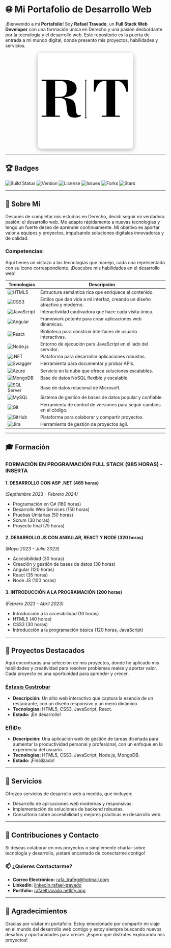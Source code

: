 # 🌐 Mi Portafolio de Desarrollo Web

¡Bienvenido a mi **Portafolio**! Soy **Rafael Travado**, un **Full Stack Web Developer** con una formación única en Derecho y una pasión desbordante por la tecnología y el desarrollo web. Este repositorio es la puerta de entrada a mi mundo digital, donde presento mis proyectos, habilidades y servicios.

<div align="center">
  <img src="https://github.com/Rafael-TF/Portafolio/raw/main/public/RT.png" alt="Logo Rafael Travado" width="300" style="border-radius: 10px; box-shadow: 0 4px 15px rgba(0,0,0,0.3);"/>
</div>

---

## 🏆 Badges

![Build Status](https://img.shields.io/badge/build-passing-brightgreen)
![Version](https://img.shields.io/badge/version-1.0.0-blue)
![License](https://img.shields.io/badge/license-MIT-yellowgreen)
![Issues](https://img.shields.io/github/issues/Rafael-TF/Portafolio)
![Forks](https://img.shields.io/github/forks/Rafael-TF/Portafolio)
![Stars](https://img.shields.io/github/stars/Rafael-TF/Portafolio)

---

## 💼 Sobre Mí

Después de completar mis estudios en Derecho, decidí seguir mi verdadera pasión: el desarrollo web. Me adapto rápidamente a nuevas tecnologías y tengo un fuerte deseo de aprender continuamente. Mi objetivo es aportar valor a equipos y proyectos, impulsando soluciones digitales innovadoras y de calidad.

### **Competencias:**

Aquí tienes un vistazo a las tecnologías que manejo, cada una representada con su ícono correspondiente. ¡Descubre mis habilidades en el desarrollo web!

<div align="center">

| **Tecnologías** | **Descripción** |
|------------------|-----------------|
| ![HTML5](https://img.shields.io/badge/HTML5-E34F26?style=for-the-badge&logo=html5&logoColor=white) | Estructura semántica rica que enriquece el contenido. |
| ![CSS3](https://img.shields.io/badge/CSS3-1572B6?style=for-the-badge&logo=css3&logoColor=white) | Estilos que dan vida a mi interfaz, creando un diseño atractivo y moderno. |
| ![JavaScript](https://img.shields.io/badge/JavaScript-F7DF1E?style=for-the-badge&logo=javascript&logoColor=black) | Interactividad cautivadora que hace cada visita única. |
| ![Angular](https://img.shields.io/badge/Angular-DF0032?style=for-the-badge&logo=angular&logoColor=white) | Framework potente para crear aplicaciones web dinámicas. |
| ![React](https://img.shields.io/badge/React-61DAFB?style=for-the-badge&logo=react&logoColor=black) | Biblioteca para construir interfaces de usuario interactivas. |
| ![Node.js](https://img.shields.io/badge/Node.js-8CC84B?style=for-the-badge&logo=node.js&logoColor=white) | Entorno de ejecución para JavaScript en el lado del servidor. |
| ![.NET](https://img.shields.io/badge/.NET-512BD4?style=for-the-badge&logo=.net&logoColor=white) | Plataforma para desarrollar aplicaciones robustas. |
| ![Swagger](https://img.shields.io/badge/Swagger-85EA2D?style=for-the-badge&logo=swagger&logoColor=black) | Herramienta para documentar y probar APIs. |
| ![Azure](https://img.shields.io/badge/Azure-008AD4?style=for-the-badge&logo=microsoftazure&logoColor=white) | Servicio en la nube que ofrece soluciones escalables. |
| ![MongoDB](https://img.shields.io/badge/MongoDB-47A248?style=for-the-badge&logo=mongodb&logoColor=white) | Base de datos NoSQL flexible y escalable. |
| ![SQL Server](https://img.shields.io/badge/SQL%20Server-CC2927?style=for-the-badge&logo=microsoftsqlserver&logoColor=white) | Base de datos relacional de Microsoft. |
| ![MySQL](https://img.shields.io/badge/MySQL-4479A1?style=for-the-badge&logo=mysql&logoColor=white) | Sistema de gestión de bases de datos popular y confiable. |
| ![Git](https://img.shields.io/badge/Git-F05032?style=for-the-badge&logo=git&logoColor=white) | Herramienta de control de versiones para seguir cambios en el código. |
| ![GitHub](https://img.shields.io/badge/GitHub-181717?style=for-the-badge&logo=github&logoColor=white) | Plataforma para colaborar y compartir proyectos. |
| ![Jira](https://img.shields.io/badge/Jira-0052CC?style=for-the-badge&logo=jira&logoColor=white) | Herramienta de gestión de proyectos ágil. |

</div>

---

## 🎓 Formación

### **FORMACIÓN EN PROGRAMACIÓN FULL STACK (985 HORAS) - INSERTA**

#### **1. DESARROLLO CON ASP .NET (465 horas)** 
_(Septiembre 2023 - Febrero 2024)_
- Programación en C# (160 horas)
- Desarrollo Web Services (150 horas)
- Pruebas Unitarias (50 horas)
- Scrum (30 horas)
- Proyecto final (75 horas)

#### **2. DESARROLLO JS CON ANGULAR, REACT Y NODE (320 horas)** 
_(Mayo 2023 - Julio 2023)_
- Accesibilidad (30 horas)
- Creación y gestión de bases de datos (30 horas)
- Angular (120 horas)
- React (35 horas)
- Node JS (100 horas)

#### **3. INTRODUCCIÓN A LA PROGRAMACIÓN (200 horas)** 
_(Febrero 2023 - Abril 2023)_
- Introducción a la accesibilidad (10 horas)
- HTML5 (40 horas)
- CSS3 (30 horas)
- Introducción a la programación básica (120 horas, JavaScript)

---

## 🚀 Proyectos Destacados

Aquí encontrarás una selección de mis proyectos, donde he aplicado mis habilidades y creatividad para resolver problemas reales y aportar valor. Cada proyecto es una oportunidad para aprender y crecer.

### **[Éxtasis Gastrobar](https://github.com/Rafael-TF/Restaurante)**
- **Descripción:** Un sitio web interactivo que captura la esencia de un restaurante, con un diseño responsivo y un menú dinámico.
- **Tecnologías:** HTML5, CSS3, JavaScript, React.
- **Estado:** ¡En desarrollo!

### **[EffiDo](https://github.com/Rafael-TF/EffiDo)**
- **Descripción:** Una aplicación web de gestión de tareas diseñada para aumentar la productividad personal y profesional, con un enfoque en la experiencia del usuario.
- **Tecnologías:** HTML5, CSS3, JavaScript, Node.js, MongoDB.
- **Estado:** ¡Finalizado!

---

## 💼 Servicios

Ofrezco servicios de desarrollo web a medida, que incluyen:

- Desarrollo de aplicaciones web modernas y responsivas.
- Implementación de soluciones de backend robustas.
- Consultoría sobre accesibilidad y mejores prácticas en desarrollo web.

---

## 🤝 Contribuciones y Contacto

Si deseas colaborar en mis proyectos o simplemente charlar sobre tecnología y desarrollo, ¡estaré encantado de conectarme contigo!

### **📫 ¿Quieres Contactarme?**
- **Correo Electrónico:** [rafa_trafeg@hotmail.com](mailto:rafa_trafeg@hotmail.com)
- **LinkedIn:** [linkedin.rafael-travado](https://www.linkedin.com/in/rafael-travado-4a1b6437/)
- **Portfolio:** [rafaeltravado.netlify.app](https://rafaeltravado.netlify.app/)

---

## 🌟 Agradecimientos

Gracias por visitar mi portafolio. Estoy emocionado por compartir mi viaje en el mundo del desarrollo web contigo y estoy siempre buscando nuevos desafíos y oportunidades para crecer. ¡Espero que disfrutes explorando mis proyectos!
